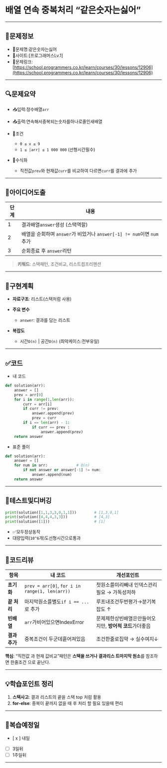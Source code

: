 # 배열 연속 중복처리 “같은숫자는싫어”

---

## 📌문제정보

* 🔹문제명:같은숫자는싫어
* 🔹사이트:[프로그래머스Lv.1]
* 🔹문제링크:[https://school.programmers.co.kr/learn/courses/30/lessons/12906](https://school.programmers.co.kr/learn/courses/30/lessons/12906)

---

## 🔍문제요약

* 📥입력:정수배열`arr`
* 📤출력:연속해서중복되는숫자를하나로줄인새배열
* 📌조건

    * `0 ≤ x ≤ 9`
    * `1 ≤ |arr| ≤ 1 000 000` (선형시간필수)
* 📐수식화

    * 직전값`prev`와 현재값`curr`를 비교하여 다르면`curr`를 결과에 추가

---

## 🧠아이디어도출

| 단계 | 내용                                                    |
| -- |-------------------------------------------------------|
| 1  | 결과배열`answer`생성 (스택역할)                                 |
| 2  | 배열을 순회하며 `answer`가 비었거나 `answer[-1] != num`이면 `num`추가 |
| 3  | 순회종료 후 `answer`리턴                                     |

> **키워드**: 스택패턴, 조건비교, 리스트컴프리헨션

---

## 🧱구현계획

* **자료구조**: 리스트(스택처럼 사용)
* **주요 변수**
    * `answer`: 결과를 담는 리스트
* **복잡도**

    * 시간`O(n)` | 공간`O(n)` (최악케이스:전부유일)

---

## ✅코드
* 내 코드
```python
def solution(arr):
    answer = []
    prev = arr[0]
    for i in range(1,len(arr)):
        curr = arr[i]
        if curr != prev:
            answer.append(prev)
            prev = curr
        if i == len(arr) - 1:
            if curr == prev :
                answer.append(prev)
    return answer
```
* 표준 풀이
```python
def solution(arr):
    answer = []
    for num in arr:             # O(n)
        if not answer or answer[-1] != num:
            answer.append(num)
    return answer
```
---

## 🧪테스트및디버깅

```python
print(solution([1,1,3,3,0,1,1]))        # [1,3,0,1]
print(solution([4,4,4,3,3]))            # [4,3]
print(solution([1]))                    # [1]
```

* ✅모두정상동작
* 대량입력(`10^6`개)도선형시간으로통과

---

## 📖코드리뷰

| 항목        | 내 코드                                           | 개선포인트                                 |
| --------- |------------------------------------------------| -------------------------------------- |
| **초기화**   | `prev = arr[0]`, `for i in range(1, len(arr))` | 첫원소를미리빼내 인덱스관리필요 → 가독성저하         |
| **끝 처리**  | 마지막원소를별도`if i == ...` 로 추가                     | 루프내조건두번평가→분기복잡도 ↑               |
| **빈배열**  | `arr`가비어있으면IndexError                          | 문제제한상빈배열은안들어오지만, **방어적 코드**가더좋음 |
| **결과추가** | 중복조건이 두군데흩어져있음                                 | 조건한줄로집약 → 실수여지↓                   |

**핵심**: “직전값 과 현재 값비교”패턴은 **스택을 쓰거나 결과리스 트마지막 원소**를 참조하면 한줄조건 으로 끝난다.

---

## 💡학습포인트 정리

1. **스택사고**: 결과 리스트의 끝을 스택 top 처럼 활용
2. **for‑else**: 중복이 끝까지 없을 때 후 처리 할 필요 있을때 편리

---

## 🔁복습예정일

* [ x ] 내일
* [ ] 3일뒤
* [ ] 1주일뒤

---